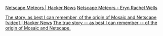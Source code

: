 
[Netscape Meteors | Hacker News](https://news.ycombinator.com/item?id=36982856)
[Netscape Meteors - Eryn Rachel Wells](https://erynwells.me/blog/2023/08/netscape-meteors/)

[The story, as best I can remember, of the origin of Mosaic and Netscape [video] | Hacker News](https://news.ycombinator.com/item?id=40825033)
[The true story -- as best I can remember -- of the origin of Mosaic and Netscape.](https://pmarca.substack.com/p/the-true-story-as-best-i-can-remember)

